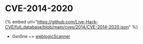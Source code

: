 # CVE-2014-2020
{% embed url="https://github.com/Live-Hack-CVE/full_database/blob/main/cves/2014/CVE-2014-2020.json" %}

* 0xn0ne ~> [weblogicScanner](https://www.alice-snow.ru/2014/database/cve-2014-2020/weblogicscanner-0xn0ne)